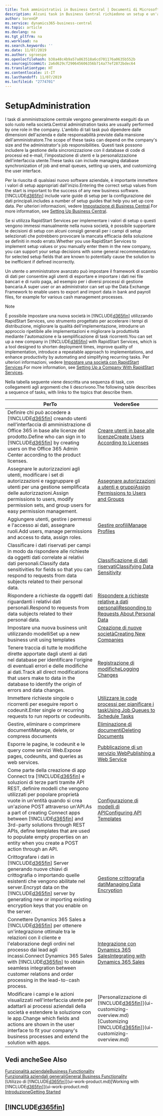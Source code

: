 ```yaml
---
title: Task amministrativi in Business Central | Documenti di Microsoft
description: Alcuni task in Business Central richiedono un setup e un'amministrazione centrale. In questa sezione, viene fornita una descrizione di tali task e informazioni su come utilizzarli.
author: SorenGP
ms.service: dynamics365-business-central
ms.topic: article
ms.devlang: na
ms.tgt_pltfrm: na
ms.workload: na
ms.search.keywords: ''
ms.date: 11/07/2019
ms.author: sgroespe
ms.openlocfilehash: b38a48c4b9a57a863518a6cd701176a0635b552b
ms.sourcegitcommit: 2a6d629cf290645606356b714a77ef2872bdec64
ms.translationtype: HT
ms.contentlocale: it-IT
ms.lasthandoff: 11/07/2019
ms.locfileid: "2774701"
---
```

# <a name="administration"></a><span data-ttu-id="4dae0-104">Setup</span><span class="sxs-lookup"><span data-stu-id="4dae0-104">Administration</span></span>
<span data-ttu-id="4dae0-105">I task di amministrazione centrale vengono generalmente eseguiti da un solo ruolo nella società.</span><span class="sxs-lookup"><span data-stu-id="4dae0-105">Central administration tasks are usually performed by one role in the company.</span></span> <span data-ttu-id="4dae0-106">L'ambito di tali task può dipendere dalle dimensioni dell'azienda e dalle responsabilità previste dalla mansione dell'amministratore.</span><span class="sxs-lookup"><span data-stu-id="4dae0-106">The scope of these tasks can depend on the company's size and the administrator's job responsibilities.</span></span> <span data-ttu-id="4dae0-107">Questi task possono includere la gestione della sincronizzazione con il database di code di processi ed e-mail, l'impostazione di utenti e la personalizzazione dell'interfaccia utente.</span><span class="sxs-lookup"><span data-stu-id="4dae0-107">These tasks can include managing database synchronization of job and email queues, setting up users, and customizing the user interface.</span></span>  

<span data-ttu-id="4dae0-108">Per la riuscita di qualsiasi nuovo software aziendale, è importante immettere i valori di setup appropriati dall'inizio.</span><span class="sxs-lookup"><span data-stu-id="4dae0-108">Entering the correct setup values from the start is important to the success of any new business software.</span></span> [!INCLUDE[d365fin](includes/d365fin_md.md)] <span data-ttu-id="4dae0-109">include varie guide di setup per la configurazione dei dati principali.</span><span class="sxs-lookup"><span data-stu-id="4dae0-109">includes a number of setup guides that help you set up core data.</span></span> <span data-ttu-id="4dae0-110">Per ulteriori informazioni, vedere [Impostazione di Business Central](setup.md).</span><span class="sxs-lookup"><span data-stu-id="4dae0-110">For more information, see [Setting Up Business Central](setup.md).</span></span>

<span data-ttu-id="4dae0-111">Se si utilizza RapidStart Services per implementare i valori di setup o questi vengono immessi manualmente nella nuova società, è possibile supportare le decisioni di setup con alcuni consigli generali per i campi di setup selezionati che potrebbero provocare la mancata efficacia della soluzione se definiti in modo errato.</span><span class="sxs-lookup"><span data-stu-id="4dae0-111">Whether you use RapidStart Services to implement setup values or you manually enter them in the new company, you can support your setup decisions with some general recommendations for selected setup fields that are known to potentially cause the solution to be inefficient if defined incorrectly.</span></span>  

<span data-ttu-id="4dae0-112">Un utente o amministratore avanzato può impostare il framework di scambio di dati per consentire agli utenti di esportare e importare i dati nei file bancari e di ruolo paga, ad esempio per i diversi processi di gestione bancaria.</span><span class="sxs-lookup"><span data-stu-id="4dae0-112">A super user or an administrator can set up the Data Exchange Framework to enable users to export and import data in bank and payroll files, for example for various cash management processes.</span></span>

> [!NOTE]
> <span data-ttu-id="4dae0-113">È possibile impostare una nuova società in [!INCLUDE[d365fin](includes/d365fin_md.md)] utilizzando RapidStart Services, uno strumento progettato per accelerare i tempi di distribuzione, migliorare la qualità dell'implementazione, introdurre un approccio ripetibile alle implementazioni e migliorare la produttività mediante l'automazione e la semplificazione di task ricorrenti.</span><span class="sxs-lookup"><span data-stu-id="4dae0-113">You can set up a new company in [!INCLUDE[d365fin](includes/d365fin_md.md)] with RapidStart Services, which is a tool designed to shorten deployment times, improve quality of implementation, introduce a repeatable approach to implementations, and enhance productivity by automating and simplifying recurring tasks.</span></span> <span data-ttu-id="4dae0-114">Per ulteriori informazioni, vedere [Impostare una società con RapidStart Services](admin-set-up-a-company-with-rapidstart.md).</span><span class="sxs-lookup"><span data-stu-id="4dae0-114">For more information, see [Setting Up a Company With RapidStart Services](admin-set-up-a-company-with-rapidstart.md).</span></span>

<span data-ttu-id="4dae0-115">Nella tabella seguente viene descritta una sequenza di task, con collegamenti agli argomenti che li descrivono.</span><span class="sxs-lookup"><span data-stu-id="4dae0-115">The following table describes a sequence of tasks, with links to the topics that describe them.</span></span>   

|<span data-ttu-id="4dae0-116">**Per**</span><span class="sxs-lookup"><span data-stu-id="4dae0-116">**To**</span></span>|<span data-ttu-id="4dae0-117">**Vedere**</span><span class="sxs-lookup"><span data-stu-id="4dae0-117">**See**</span></span>|  
|------------|-------------|  
|<span data-ttu-id="4dae0-118">Definire chi può accedere a [!INCLUDE[d365fin](includes/d365fin_md.md)] creando utenti nell'interfaccia di amministrazione di Office 365 in base alle licenze del prodotto.</span><span class="sxs-lookup"><span data-stu-id="4dae0-118">Define who can sign in to [!INCLUDE[d365fin](includes/d365fin_md.md)] by creating users on the Office 365 Admin Center according to the product licenses.</span></span>|[<span data-ttu-id="4dae0-119">Creare utenti in base alle licenze</span><span class="sxs-lookup"><span data-stu-id="4dae0-119">Create Users According to Licenses</span></span>](ui-how-users-permissions.md)| 
|<span data-ttu-id="4dae0-120">Assegnare le autorizzazioni agli utenti, modificare i set di autorizzazioni e raggruppare gli utenti per una gestione semplificata delle autorizzazioni.</span><span class="sxs-lookup"><span data-stu-id="4dae0-120">Assign permissions to users, modify permission sets, and group users for easy permission management.</span></span>|[<span data-ttu-id="4dae0-121">Assegnare autorizzazioni a utenti e gruppi</span><span class="sxs-lookup"><span data-stu-id="4dae0-121">Assign Permissions to Users and Groups</span></span>](ui-how-users-permissions.md)|
|<span data-ttu-id="4dae0-122">Aggiungere utenti, gestire i permessi e l'accesso ai dati, assegnare ruoli.</span><span class="sxs-lookup"><span data-stu-id="4dae0-122">Add users, manage permissions and access to data, assign roles.</span></span>|[<span data-ttu-id="4dae0-123">Gestire profili</span><span class="sxs-lookup"><span data-stu-id="4dae0-123">Manage Profiles</span></span>](admin-users-profiles-roles.md)|
|<span data-ttu-id="4dae0-124">Classificare i dati riservati per campi in modo da rispondere alle richieste da oggetti dati correlate ai relativi dati personali.</span><span class="sxs-lookup"><span data-stu-id="4dae0-124">Classify data sensitivities for fields so that you can respond to requests from data subjects related to their personal data.</span></span>|[<span data-ttu-id="4dae0-125">Classificazione di dati riservati</span><span class="sxs-lookup"><span data-stu-id="4dae0-125">Classifying Data Sensitivity</span></span>](admin-classifying-data-sensitivity.md)|
|<span data-ttu-id="4dae0-126">Rispondere a richieste da oggetti dati riguardanti i relativi dati personali.</span><span class="sxs-lookup"><span data-stu-id="4dae0-126">Respond to requests from data subjects related to their personal data.</span></span>|[<span data-ttu-id="4dae0-127">Rispondere a richieste relative a dati personali</span><span class="sxs-lookup"><span data-stu-id="4dae0-127">Responding to Requests About Personal Data</span></span>](admin-responding-to-requests-about-personal-data.md)|
|<span data-ttu-id="4dae0-128">Impostare una nuova business unit utilizzando modelli</span><span class="sxs-lookup"><span data-stu-id="4dae0-128">Set up a new business unit using templates</span></span>|[<span data-ttu-id="4dae0-129">Creazione di nuove società</span><span class="sxs-lookup"><span data-stu-id="4dae0-129">Creating New Companies</span></span>](about-new-company.md)|
|<span data-ttu-id="4dae0-130">Tenere traccia di tutte le modifiche dirette apportate dagli utenti ai dati nel database per identificare l'origine di eventuali errori e delle modifiche ai dati.</span><span class="sxs-lookup"><span data-stu-id="4dae0-130">Track all direct modifications that users make to data in the database to identify the origin of errors and data changes.</span></span>|[<span data-ttu-id="4dae0-131">Registrazione di modifiche</span><span class="sxs-lookup"><span data-stu-id="4dae0-131">Logging Changes</span></span>](across-log-changes.md)|  
|<span data-ttu-id="4dae0-132">Immettere richieste singole o ricorrenti per eseguire report o codeunit.</span><span class="sxs-lookup"><span data-stu-id="4dae0-132">Enter single or recurring requests to run reports or codeunits.</span></span>|[<span data-ttu-id="4dae0-133">Utilizzare le code processi per pianificare i task</span><span class="sxs-lookup"><span data-stu-id="4dae0-133">Using Job Queues to Schedule Tasks</span></span>](admin-job-queues-schedule-tasks.md)|  
|<span data-ttu-id="4dae0-134">Gestire, eliminare o comprimere documenti</span><span class="sxs-lookup"><span data-stu-id="4dae0-134">Manage, delete, or compress documents</span></span>|[<span data-ttu-id="4dae0-135">Eliminazione di documenti</span><span class="sxs-lookup"><span data-stu-id="4dae0-135">Deleting Documents</span></span>](admin-manage-documents.md)|  
|<span data-ttu-id="4dae0-136">Esporre le pagine, le codeunit e le query come servizi Web.</span><span class="sxs-lookup"><span data-stu-id="4dae0-136">Expose pages, codeunits, and queries as web services.</span></span>|[<span data-ttu-id="4dae0-137">Pubblicazione di un servizio Web</span><span class="sxs-lookup"><span data-stu-id="4dae0-137">Publishing a Web Service</span></span>](across-how-publish-web-service.md)|
|<span data-ttu-id="4dae0-138">Come parte della creazione di app Connect tra [!INCLUDE[d365fin](includes/d365fin_md.md)] e soluzioni di terze parti tramite API REST, definire modelli che vengono utilizzati per popolare proprietà vuote in un'entità quando si crea un'azione POST attraverso un'API.</span><span class="sxs-lookup"><span data-stu-id="4dae0-138">As a part of creating Connect apps between [!INCLUDE[d365fin](includes/d365fin_md.md)] and 3rd-party solutions through REST APIs, define templates that are used to populate empty properties on an entity when you create a POST action through an API.</span></span>|[<span data-ttu-id="4dae0-139">Configurazione di modelli di API</span><span class="sxs-lookup"><span data-stu-id="4dae0-139">Configuring API Templates</span></span>](admin-configuring-api-template.md)|
|<span data-ttu-id="4dae0-140">Crittografare i dati in [!INCLUDE[d365fin](includes/d365fin_md.md)] Server generando nuove chiavi di crittografia o importando quelle esistenti che vengono abilitate nel server.</span><span class="sxs-lookup"><span data-stu-id="4dae0-140">Encrypt data on the [!INCLUDE[d365fin](includes/d365fin_md.md)] server by generating new or importing existing encryption keys that you enable on the server.</span></span>|[<span data-ttu-id="4dae0-141">Gestione crittografia dati</span><span class="sxs-lookup"><span data-stu-id="4dae0-141">Managing Data Encryption</span></span>](admin-manage-data-encryption.md)|
|<span data-ttu-id="4dae0-142">Connettere Dynamics 365 Sales a [!INCLUDE[d365fin](includes/d365fin_md.md)] per ottenere un'integrazione ottimale tra le relazioni con il cliente e l'elaborazione degli ordini nel processo dai lead agli incassi.</span><span class="sxs-lookup"><span data-stu-id="4dae0-142">Connect Dynamics 365 Sales with [!INCLUDE[d365fin](includes/d365fin_md.md)] to obtain seamless integration between customer relations and order processing in the lead-to-cash process.</span></span>|[<span data-ttu-id="4dae0-143">Integrazione con Dynamics 365 Sales</span><span class="sxs-lookup"><span data-stu-id="4dae0-143">Integrating with Dynamics 365 Sales</span></span>](admin-prepare-dynamics-365-for-sales-for-integration.md)|
|<span data-ttu-id="4dae0-144">Modificare i campi e le azioni visualizzati nell'interfaccia utente per adattarli ai processi aziendali della società e estendere la soluzione con le app.</span><span class="sxs-lookup"><span data-stu-id="4dae0-144">Change which fields and actions are shown in the user interface to fit your company's business processes and extend the solution with apps.</span></span>|<span data-ttu-id="4dae0-145">[Personalizzazione di [!INCLUDE[d365fin](includes/d365fin_md.md)]](ui-customizing-overview.md)</span><span class="sxs-lookup"><span data-stu-id="4dae0-145">[Customizing [!INCLUDE[d365fin](includes/d365fin_md.md)]](ui-customizing-overview.md)</span></span>|

## <a name="see-also"></a><span data-ttu-id="4dae0-146">Vedi anche</span><span class="sxs-lookup"><span data-stu-id="4dae0-146">See Also</span></span>
[<span data-ttu-id="4dae0-147">Funzionalità aziendale</span><span class="sxs-lookup"><span data-stu-id="4dae0-147">Business Functionality</span></span>](across-business-functionality.md)  
[<span data-ttu-id="4dae0-148">Funzionalità aziendali generali</span><span class="sxs-lookup"><span data-stu-id="4dae0-148">General Business Functionality</span></span>](ui-across-business-areas.md)  
<span data-ttu-id="4dae0-149">[Utilizzo di [!INCLUDE[d365fin](includes/d365fin_md.md)]](ui-work-product.md)</span><span class="sxs-lookup"><span data-stu-id="4dae0-149">[Working with [!INCLUDE[d365fin](includes/d365fin_md.md)]](ui-work-product.md)</span></span>  
[<span data-ttu-id="4dae0-150">Introduzione</span><span class="sxs-lookup"><span data-stu-id="4dae0-150">Getting Started</span></span>](product-get-started.md)    

## [!INCLUDE[d365fin](includes/free_trial_md.md)]  

